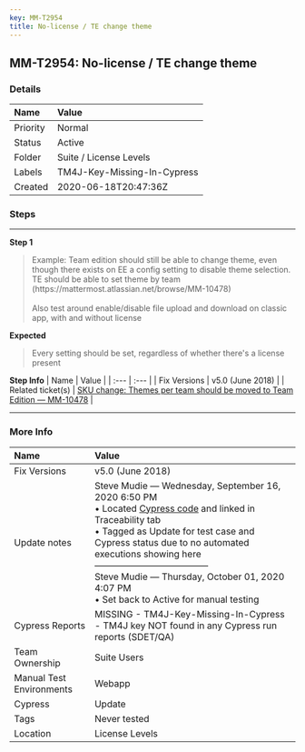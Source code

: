 ```yaml
---
key: MM-T2954
title: No-license / TE change theme
---
```


## MM-T2954: No-license / TE change theme

### Details

| Name     | Value                       |
| :------- | :-------------------------- |
| Priority | Normal                      |
| Status   | Active                      |
| Folder   | Suite / License Levels      |
| Labels   | TM4J-Key-Missing-In-Cypress |
| Created  | 2020-06-18T20:47:36Z        |

### Steps

<hr/>

**Step 1**

> <article>Example: Team edition should still be able to change theme, even though there exists on EE a config setting to disable theme selection. TE should be able to set theme by team (https://mattermost.atlassian.net/browse/MM-10478)<br /><br />Also test around enable/disable file upload and download on classic app, with and without license</article>

**Expected**

> <article>Every setting should be set, regardless of whether there's a license present</article>

**Step Info**
| Name | Value |
| :--- | :--- |
| Fix Versions | v5.0 (June 2018) |
| Related ticket(s) | <a href="https://mattermost.atlassian.net/browse/MM-10478">SKU change: Themes per team should be moved to Team Edition — MM-10478</a> |

<hr/>

### More Info

| Name                     | Value                                                                                                                                                                                                                                                                                                                                                                                                                                                                                                     |
| :----------------------- | :-------------------------------------------------------------------------------------------------------------------------------------------------------------------------------------------------------------------------------------------------------------------------------------------------------------------------------------------------------------------------------------------------------------------------------------------------------------------------------------------------------- |
| Fix Versions             | v5.0 (June 2018)                                                                                                                                                                                                                                                                                                                                                                                                                                                                                          |
| Update notes             | Steve Mudie — Wednesday, September 16, 2020 6:50 PM<br>• Located <a href="https://github.com/mattermost/mattermost-webapp/blob/e6483c22cf6465e75a7b79b224531d761cbc5026/e2e/cypress/integration/messaging/message_spec.js">Cypress code</a> and linked in Traceability tab<br>• Tagged as Update for test case and Cypress status due to no automated executions showing here<br>–––––––––––––––––––––––––<br>Steve Mudie — Thursday, October 01, 2020 4:07 PM<br>• Set back to Active for manual testing |
| Cypress Reports          | MISSING - TM4J-Key-Missing-In-Cypress - TM4J key NOT found in any Cypress run reports (SDET/QA)                                                                                                                                                                                                                                                                                                                                                                                                           |
| Team Ownership           | Suite Users                                                                                                                                                                                                                                                                                                                                                                                                                                                                                               |
| Manual Test Environments | Webapp                                                                                                                                                                                                                                                                                                                                                                                                                                                                                                    |
| Cypress                  | Update                                                                                                                                                                                                                                                                                                                                                                                                                                                                                                    |
| Tags                     | Never tested                                                                                                                                                                                                                                                                                                                                                                                                                                                                                              |
| Location                 | License Levels                                                                                                                                                                                                                                                                                                                                                                                                                                                                                            |
